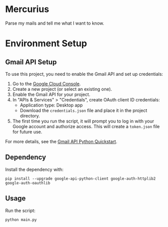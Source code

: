 # Mercurius
Parse my mails and tell me what I want to know.

# Environment Setup
## Gmail API Setup
 
To use this project, you need to enable the Gmail API and set up credentials:

1. Go to the [Google Cloud Console](https://console.cloud.google.com/).
2. Create a new project (or select an existing one).
3. Enable the Gmail API for your project.
4. In "APIs & Services" > "Credentials", create OAuth client ID credentials:
   - Application type: Desktop app
   - Download the `credentials.json` file and place it in the project directory.
5. The first time you run the script, it will prompt you to log in with your Google account and authorize access. This will create a `token.json` file for future use.

For more details, see the [Gmail API Python Quickstart](https://developers.google.com/gmail/api/quickstart/python).

## Dependency
Install the dependency with:
```
pip install --upgrade google-api-python-client google-auth-httplib2 google-auth-oauthlib
```

## Usage
Run the script:
```
python main.py
```
